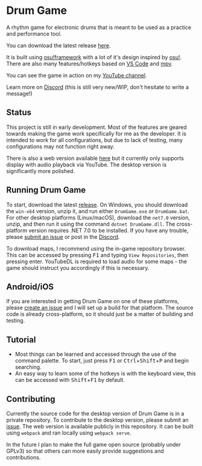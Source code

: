 # Drum Game
A rhythm game for electronic drums that is meant to be used as a practice and performance tool.

You can download the latest release [here](https://github.com/Jumprocks1/drum-game/releases).

It is built using [osu!framework](https://github.com/ppy/osu-framework) with a lot of it's design inspired by [osu!](https://github.com/ppy/osu). There are also many features/hotkeys based on [VS Code](https://github.com/microsoft/vscode) and [mpv](https://github.com/mpv-player/mpv).

You can see the game in action on my [YouTube channel](https://www.youtube.com/playlist?list=PLBsK4hG6ZcIgSahbTFiFBoQb39ITodnFM).

Learn more on [Discord](https://discord.gg/RTc3xDKabU) (this is still very new/WIP, don't hesitate to write a message!)

## Status
This project is still in early development. Most of the features are geared towards making the game work specifically for me as the developer. It is intended to work for all configurations, but due to lack of testing, many configurations may not function right away.

There is also a web version available [here](https://jumprocks1.github.io/drum-game) but it currently only supports display with audio playback via YouTube. The desktop version is significantly more polished.

## Running Drum Game
To start, download the latest [release](https://github.com/Jumprocks1/drum-game/releases). On Windows, you should download the `win-x64` version, unzip it, and run either `DrumGame.exe` or `DrumGame.bat`. For other desktop platforms (Linux/macOS), download the `net7.0` version, unzip, and then run it using the command `dotnet DrumGame.dll`. The cross-platform version requires .NET 7.0 to be installed. If you have any trouble, please [submit an issue](https://github.com/Jumprocks1/drum-game/issues/new) or post in the [Discord](https://discord.gg/RTc3xDKabU).

To download maps, I recommend using the in-game repository browser. This can be accessed by pressing <kbd>F1</kbd> and typing `View Repositories`, then pressing enter. YouTubeDL is required to load audio for some maps - the game should instruct you accordingly if this is necessary.

## Android/iOS
If you are interested in getting Drum Game on one of these platforms, please [create an issue](https://github.com/Jumprocks1/drum-game/issues) and I will set up a build for that platform. The source code is already cross-platform, so it should just be a matter of building and testing.

## Tutorial
- Most things can be learned and accessed through the use of the command palette. To start, just press <kbd>F1</kbd> or <kbd>Ctrl</kbd>+<kbd>Shift</kbd>+<kbd>P</kbd> and begin searching.
- An easy way to learn some of the hotkeys is with the keyboard view, this can be accessed with <kbd>Shift</kbd>+<kbd>F1</kbd> by default.

## Contributing
Currently the source code for the desktop version of Drum Game is in a private repository. To contribute to the desktop version, please submit an [issue](https://github.com/Jumprocks1/drum-game/issues). The web version is available publicly in this repository. It can be built using `webpack` and ran locally using `webpack serve`.

In the future I plan to make the full game open source (probably under GPLv3) so that others can more easily provide suggestions and contributions.